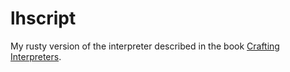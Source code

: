 # lhscript
My rusty version of the interpreter described in the book 
[Crafting Interpreters](https://craftinginterpreters.com/contents.html).
